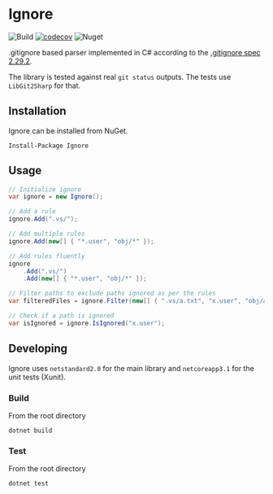 # Ignore
![Build](https://github.com/goelhardik/ignore/workflows/Build/badge.svg?branch=main)
[![codecov](https://codecov.io/gh/goelhardik/ignore/branch/main/graph/badge.svg?token=5YE7LBW8K0)](https://codecov.io/gh/goelhardik/ignore)
![Nuget](https://img.shields.io/nuget/v/Ignore)

.gitignore based parser implemented in C# according to the [.gitignore spec 2.29.2](https://git-scm.com/docs/gitignore).

The library is tested against real `git status` outputs. The tests use `LibGit2Sharp` for that.

## Installation

Ignore can be installed from NuGet.

```
Install-Package Ignore
```

## Usage

```cs
// Initialize ignore
var ignore = new Ignore();

// Add a rule
ignore.Add(".vs/");

// Add multiple rules
ignore.Add(new[] { "*.user", "obj/*" });

// Add rules fluently
ignore
    .Add(".vs/")
    .Add(new[] { "*.user", "obj/*" });

// Filter paths to exclude paths ignored as per the rules
var filteredFiles = ignore.Filter(new[] { ".vs/a.txt", "x.user", "obj/a.dll" });

// Check if a path is ignored
var isIgnored = ignore.IsIgnored("x.user");
```

## Developing

Ignore uses `netstandard2.0` for the main library and `netcoreapp3.1` for the unit tests (Xunit).

### Build

From the root directory

```
dotnet build
```

### Test

From the root directory

```
dotnet test
```
